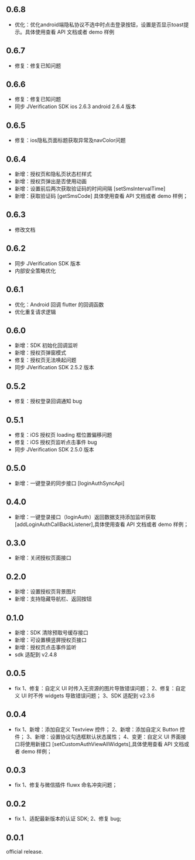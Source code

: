 
## 0.6.8
+ 优化：优化android端隐私协议不选中时点击登录按钮，设置是否显示toast提示。具体使用查看 API 文档或者 demo 样例
## 0.6.7
+ 修复：修复已知问题
## 0.6.6
+ 修复：修复已知问题
+ 同步 JVerification SDK ios 2.6.3 android 2.6.4 版本
## 0.6.5
+ 修复：ios隐私页面标题获取异常及navColor问题
## 0.6.4
+ 新增：授权页和隐私页状态栏样式
+ 新增：授权页弹出是否使用动画
+ 新增：设置前后两次获取验证码的时间间隔 [setSmsIntervalTime]
+ 新增：获取验证码 [getSmsCode] 具体使用查看 API 文档或者 demo 样例；
## 0.6.3
+ 修改文档
## 0.6.2
+ 同步 JVerification SDK 版本
+ 内部安全策略优化
## 0.6.1
+ 优化：Android 回调 flutter 的回调函数
+ 优化重复请求逻辑
## 0.6.0
+ 新增：SDK 初始化回调监听
+ 新增：授权页弹窗模式
+ 修复：授权页无法唤起问题
+ 同步 JVerification SDK 2.5.2 版本
## 0.5.2
+ 修复：授权登录回调通知 bug
## 0.5.1
+ 修复：iOS 授权页 loading 框位置偏移问题
+ 修复：iOS 授权页监听点击事件 bug
+ 同步 JVerification SDK 2.5.0 版本
## 0.5.0
+ 新增：一键登录的同步接口 [loginAuthSyncApi]
## 0.4.0
+ 新增：一键登录接口（loginAuth）返回数据支持添加监听获取 [addLoginAuthCallBackListener],具体使用查看 API 文档或者 demo 样例；
## 0.3.0
+ 新增：关闭授权页面接口
## 0.2.0
+ 新增：设置授权页背景图片
+ 新增：支持隐藏导航栏、返回按钮
## 0.1.0
+ 新增：SDK 清除预取号缓存接口
+ 新增：可设置横竖屏授权页接口
+ 新增：授权页点击事件监听
+ sdk 适配到 v2.4.8
## 0.0.5
+ fix
    1、修复：自定义 UI 时传入无资源的图片导致错误问题；
    2、修复：自定义 UI 时不传 widgets 导致错误问题；
    3、SDK 适配到 v2.3.6
## 0.0.4
+ fix
    1、新增：添加自定义 Textview 控件；
    2、新增：添加自定义 Button 控件；
    3、新增：设置协议勾选框默认状态属性；
    4、变更：自定义 UI 界面接口将使用新接口 [setCustomAuthViewAllWidgets],具体使用查看 API 文档或者 demo 样例；
## 0.0.3
+ fix
    1、修复与微信插件 fluwx 命名冲突问题；
## 0.0.2
+ fix
    1、适配最新版本的认证 SDK;
    2、修复 bug;
## 0.0.1

official release.
